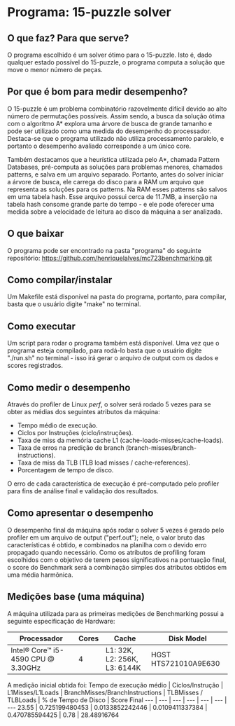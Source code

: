 # Programa: 15-puzzle solver

## O que faz? Para que serve?
O programa escolhido é um solver ótimo para o 15-puzzle. Isto é, dado qualquer estado possível do 15-puzzle, o programa computa a solução que move o menor número de peças.
 
## Por que é bom para medir desempenho?
O 15-puzzle é um problema combinatório razovelmente difícil devido ao alto número de permutações possíveis. Assim sendo, a busca da solução ótima com o algoritmo A* 
explora uma árvore de busca de grande tamanho e pode ser utilizado como uma medida do desempenho do processador. Destaca-se que o programa utilizado não utiliza processamento paralelo, e portanto
o desempenho avaliado corresponde a um único core.

Também destacamos que a heurística utilizada pelo A*, chamada Pattern Databases, pré-computa as soluções para problemas menores, chamados patterns, e salva em um arquivo separado. 
Portanto, antes do solver iniciar a árvore de busca, ele carrega do disco para a RAM um arquivo que representa as soluções para os patterns. Na RAM esses patterns são salvos em uma tabela hash.
Esse arquivo possui cerca de 11.7MB, a inserção na tabela hash consome grande parte do tempo - e ele pode oferecer uma medida sobre a velocidade de leitura ao disco da máquina a ser analizada.

## O que baixar
O programa pode ser encontrado na pasta "programa" do seguinte repositório: https://github.com/henriquelalves/mc723benchmarking.git

## Como compilar/instalar
Um Makefile está disponível na pasta do programa, portanto, para compilar, basta que o usuário digite "make" no terminal.

## Como executar
Um script para rodar o programa também está disponível. Uma vez que o programa esteja compilado, para rodá-lo basta que o usuário digite "./run.sh" no terminal - isso irá gerar o arquivo de output com os dados e scores registrados.

## Como medir o desempenho

<!-- Como que o desempenho é medido através deste programa? 
Se for através de tempo, você deve especificar claramente qual tempo deverá ser utilizado e indicar o motivo aqui. 
Quantas vezes a medida deverá ser feita? O que fazer com ela (média, etc) ? Não especificar o tempo será considerado falha grave.-->

Através do profiler de Linux *perf*, o solver será rodado 5 vezes para se obter as médias dos seguintes atributos da máquina:
* Tempo médio de execução.
* Ciclos por Instruções (ciclo/instruções).
* Taxa de miss da memória cache L1 (cache-loads-misses/cache-loads).
* Taxa de erros na predição de branch (branch-misses/branch-instructions).
* Taxa de miss da TLB (TLB load misses / cache-references).
* Porcentagem de tempo de disco.

O erro de cada característica de execução é pré-computado pelo profiler para fins de análise final e validação dos resultados.

## Como apresentar o desempenho

O desempenho final da máquina após rodar o solver 5 vezes é gerado pelo profiler em um arquivo de output ("perf.out"); nele, o valor bruto das características é obtido, e combinados na planilha com o devido erro propagado quando necessário. Como os atributos de profiling foram escolhidos com o objetivo de terem pesos significativos na pontuação final, o score do Benchmark será a combinação simples dos atributos obtidos em uma média harmônica.
 
## Medições base (uma máquina)
A máquina utilizada para as primeiras medições de Benchmarking possui a seguinte especificação de Hardware:

Processador | Cores | Cache | Disk Model
--- | --- | --- | ---
Intel® Core™ i5-4590 CPU @ 3.30GHz | 4 | L1: 32K, L2: 256K, L3: 6144K | HGST HTS721010A9E630

A medição inicial obtida foi:
Tempo de execução médio | Ciclos/Instrução | L1Misses/L1Loads | BranchMisses/BranchInstructions | TLBMisses / TLBLoads | % de Tempo de Disco | Score Final
--- | --- | --- | --- | --- | --- | ---
23.55 | 0.725199480453 | 0.0133852242446 | 0.0109411337384 | 0.470785594425 | 0.78 | 28.48916764

